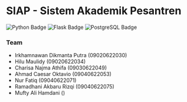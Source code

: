 # SIAP - Sistem Akademik Pesantren

![Python Badge](https://img.shields.io/badge/Python-3776AB?logo=python&logoColor=fff&style=for-the-badge)
![Flask Badge](https://img.shields.io/badge/Flask-000?logo=flask&logoColor=fff&style=for-the-badge)
![PostgreSQL Badge](https://img.shields.io/badge/PostgreSQL-4169E1?logo=postgresql&logoColor=fff&style=for-the-badge)

### Team

- Irkhamnawan Dikmanta Putra	(09020622030)
- Hilu Maulidy			(09020622034)
- Charisa Najma Athifa		(09030622049)
- Ahmad Caesar Oktavio		(09040622053)
- Nur Fatiq 			(09040622071)
- Ramadhani Akbaru Rizqi	(09040622075)
- Mufty Ali Hamdani		()